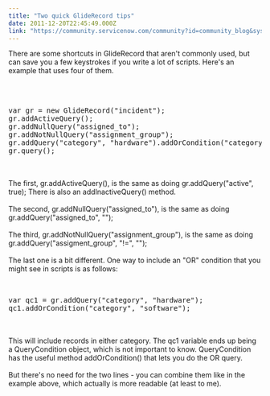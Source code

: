 ```yaml
---
title: "Two quick GlideRecord tips"
date: 2011-12-20T22:45:49.000Z
link: "https://community.servicenow.com/community?id=community_blog&sys_id=eb1da2e5dbd0dbc01dcaf3231f961964"
---
```

<p>There are some shortcuts in GlideRecord that aren't commonly used, but can save you a few keystrokes if you write a lot of scripts. Here's an example that uses four of them.<br /><br /><pre __default_attr="plain" __jive_macro_name="code" class="jive_text_macro jive_macro_code"><br /><br />var gr = new GlideRecord("incident");<br />gr.addActiveQuery();<br />gr.addNullQuery("assigned_to");<br />gr.addNotNullQuery("assignment_group");<br />gr.addQuery("category", "hardware").addOrCondition("category", "software");<br />gr.query(); <br /></pre><br /><br />The first, gr.addActiveQuery(), is the same as doing gr.addQuery("active", true); There is also an addInactiveQuery() method.<br /><br />The second, gr.addNullQuery("assigned_to"), is the same as doing gr.addQuery("assigned_to", "");<br /><br />The third, gr.addNotNullQuery("assignment_group"), is the same as doing gr.addQuery("assigment_group", "!=", "");<br /><br />The last one is a bit different. One way to include an "OR" condition that you might see in scripts is as follows:<br /><pre __default_attr="plain" __jive_macro_name="code" class="jive_text_macro jive_macro_code"><br /><br />var qc1 = gr.addQuery("category", "hardware");<br />qc1.addOrCondition("category", "software");<br /></pre><br /><br />This will include records in either category. The qc1 variable ends up being a QueryCondition object, which is not important to know. QueryCondition has the useful method addOrCondition() that lets you do the OR query.<br /><br />But there's no need for the two lines - you can combine them like in the example above, which actually is more readable (at least to me).</p>